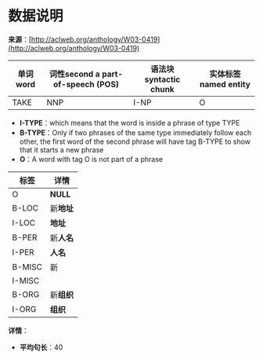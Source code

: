 # 数据说明

**来源**：[http://aclweb.org/anthology/W03-0419](http://aclweb.org/anthology/W03-0419)

| 单词word | 词性second a part-of-speech (POS) | 语法块syntactic chunk | 实体标签named entity |
| -------- | --------------------------------- | --------------------- | -------------------- |
| TAKE     | NNP                               | I-NP                  | O                    |

* **I-TYPE**：which means that the word is inside a phrase of type TYPE
* **B-TYPE**：Only if two phrases of the same type immediately follow each other, the first word of the second phrase will have tag B-TYPE to show that it starts a new phrase
* **O**：A word with tag O is not part of a phrase

| 标签   | 详情       |
| ------ | ---------- |
| O      | **NULL**   |
| B-LOC  | 新**地址** |
| I-LOC  | **地址**   |
| B-PER  | 新**人名** |
| I-PER  | **人名**   |
| B-MISC | 新         |
| I-MISC |            |
| B-ORG  | 新**组织** |
| I-ORG  | **组织**   |

**详情**：

* **平均句长**：40
